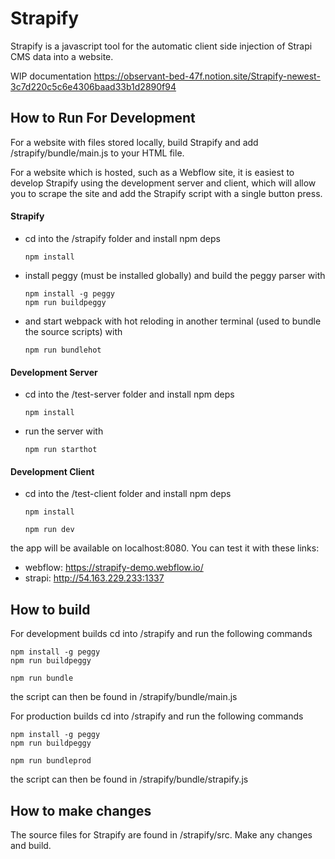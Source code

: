 # Strapify

Strapify is a javascript tool for the automatic client side injection of Strapi CMS data into a website.

WIP documentation https://observant-bed-47f.notion.site/Strapify-newest-3c7d220c5c6e4306baad33b1d2890f94

## How to Run For Development
For a website with files stored locally, build Strapify and add /strapify/bundle/main.js to your HTML file.

For a website which is hosted, such as a Webflow site, it is easiest to develop Strapify using the development server and client, which will allow you to scrape the site and add the Strapify script with a single button press.

#### Strapify
  - cd into the /strapify folder and install npm deps
    ```shell
    npm install
    ```
  - install peggy (must be installed globally) and build the peggy parser with
    ```shell
    npm install -g peggy
    npm run buildpeggy
    ```
  - and start webpack with hot reloding in another terminal (used to bundle the source scripts) with
    ```shell
    npm run bundlehot
    ```
    

#### Development Server
  - cd into the /test-server folder and install npm deps
    ```shell
    npm install
    ```
  - run the server with 
    ```shell
    npm run starthot
    ```
    
    
#### Development Client
  - cd into the /test-client folder and install npm deps
    ```shell
    npm install
    ```
    ```shell
    npm run dev
    ```
the app will be available on localhost:8080. You can test it with these links:
- webflow: https://strapify-demo.webflow.io/
- strapi: http://54.163.229.233:1337
  
  
## How to build
For development builds cd into /strapify and run the following commands
```shell
npm install -g peggy
npm run buildpeggy
```
```shell
npm run bundle
```
the script can then be found in /strapify/bundle/main.js

For production builds cd into /strapify and run the following commands
```shell
npm install -g peggy
npm run buildpeggy
```
```shell
npm run bundleprod
```
the script can then be found in /strapify/bundle/strapify.js

## How to make changes
The source files for Strapify are found in /strapify/src. Make any changes and build.
